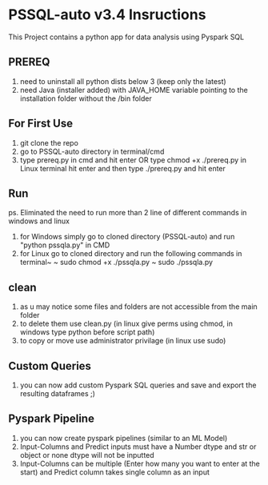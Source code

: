 # PSSQL-auto v3.4 Insructions
This Project contains a python app for data analysis using Pyspark SQL
## PREREQ
1. need to uninstall all python dists below 3 (keep only the latest)
2. need Java (installer added) with JAVA_HOME variable pointing to the installation folder without the /bin folder
## For First Use
1. git clone the repo
2. go to PSSQL-auto directory in terminal/cmd
3. type prereq.py in cmd and hit enter OR type chmod +x ./prereq.py in Linux terminal hit enter and then type ./prereq.py and hit enter
## Run
ps. Eliminated the need to run more than 2 line of different commands in windows and linux
1. for Windows simply go to cloned directory (PSSQL-auto) and run "python pssqla.py" in CMD
2. for Linux go to cloned directory and run the following commands in terminal~
    ~ sudo chmod +x ./pssqla.py
    ~ sudo ./pssqla.py
## clean
1. as u may notice some files and folders are not accessible from the main folder
2. to delete them use clean.py (in linux give perms using chmod, in windows type python before script path)
3. to copy or move use administrator privilage (in linux use sudo)
## Custom Queries
1. you can now add custom Pyspark SQL queries and save and export the resulting dataframes ;)
## Pyspark Pipeline
1. you can now create pyspark pipelines (similar to an ML Model)
2. Input-Columns and Predict inputs must have a Number dtype and str or object or none dtype will not be inputted
3. Input-Columns can be multiple (Enter how many you want to enter at the start) and Predict column takes single column as an input